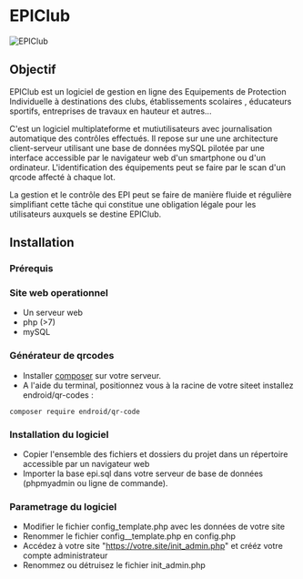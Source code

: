 # EPIClub
![EPIClub](https://epiclub.fr/wp-content/uploads/2025/08/cropped-EPIClub-e1755818346875.png)
## Objectif
EPIClub est un logiciel de gestion en ligne des Equipements de Protection Individuelle à destinations des clubs, établissements scolaires 
, éducateurs sportifs, entreprises de travaux en hauteur et autres... 

C'est un logiciel multiplateforme et mutiutilisateurs avec journalisation automatique des contrôles effectués.
Il repose sur une une architecture client-serveur utilisant une base de données mySQL pilotée par une interface accessible par le navigateur web d'un smartphone ou d'un ordinateur.
L'identification des équipements peut se faire par le scan d'un qrcode affecté à chaque lot. 

La gestion et le contrôle des EPI peut se faire de manière fluide et régulière simplifiant cette tâche qui constitue une obligation légale pour les utilisateurs auxquels se destine EPIClub.
## Installation
### Prérequis
### Site web operationnel
* Un serveur web
* php (>7)
* mySQL
### Générateur de qrcodes
* Installer [composer](https://getcomposer.org/) sur votre serveur.
* A l'aide du terminal, positionnez vous à la racine de votre siteet installez endroid/qr-codes :
```
composer require endroid/qr-code
```
### Installation du logiciel
* Copier l'ensemble des fichiers et dossiers du projet dans un répertoire accessible par un navigateur web
* Importer la base epi.sql dans votre serveur de base de données (phpmyadmin ou ligne de commande).
### Parametrage du logiciel
* Modifier le fichier config_template.php avec les données de votre site
* Renommer le fichier config__template.php en config.php
* Accédez à votre site "https://votre.site/init_admin.php" et crééz votre compte administrateur
* Renommez ou détruisez le fichier init_admin.php